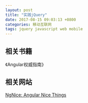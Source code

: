 ```yaml
---
layout: post
title: "实践jQuery"
date: 2017-08-15 09:03:13 +0800
categories: 移动互联网
tags: jquery javascript web mobile
---
```


## 相关书籍

《Angular权威指南》

## 相关网站

[NgNice: Angular Nice Things](http://www.ngnice.com/)